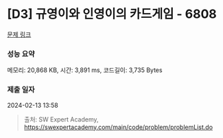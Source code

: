 # [D3] 규영이와 인영이의 카드게임 - 6808 

[문제 링크](https://swexpertacademy.com/main/code/problem/problemDetail.do?contestProbId=AWgv9va6HnkDFAW0) 

### 성능 요약

메모리: 20,868 KB, 시간: 3,891 ms, 코드길이: 3,735 Bytes

### 제출 일자

2024-02-13 13:58



> 출처: SW Expert Academy, https://swexpertacademy.com/main/code/problem/problemList.do